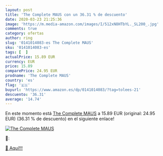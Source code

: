 ```yaml
---
layout: post
title: 'The Complete MAUS con un 36.31 % de descuento'
date: 2020-03-23 21:25:36
image: 'https://m.media-amazon.com/images/I/512xN8HTbYL._SL200_.jpg'
comments: true
category: ofertas
author: ring
slug: '0141014083-es The Complete MAUS'
sku: '0141014083-es'
tags: [  ]
actualPrice: 15.89 EUR
currency: EUR
price: 15.89
comparePrice: 24.95 EUR
prodname: 'The Complete MAUS'
country: 'es'
flag: '🇪🇸'
buyurl: 'https://www.amazon.es/dp/0141014083/?tag=tolees-21'
descuento: '36.31'
average: '14.74'
---
```


En este momento está [The Complete MAUS](https://www.amazon.es/dp/0141014083/?tag=tolees-21) a 15.89 EUR (original: 24.95 EUR) (36.31 %  de descuento) en el siguiente enlace!

[![The Complete MAUS](https://m.media-amazon.com/images/I/512xN8HTbYL._SL200_.jpg)](https://www.amazon.es/dp/0141014083/?tag=tolees-21)

🔎:


[🛒 Aquí!!!](https://www.amazon.es/dp/0141014083/?tag=tolees-21)
